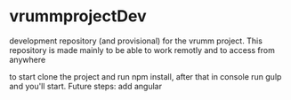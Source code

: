 # vrummprojectDev
development repository (and provisional) for the vrumm project. This repository is made mainly to be able to work remotly and to access from anywhere


to start clone the project and run npm install, after that in console run gulp and you'll start. Future steps: add angular
